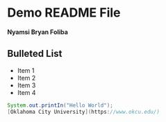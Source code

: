 # Demo README File

**Nyamsi Bryan Foliba**

## Bulleted List
- Item 1
- Item 2
- Item 3
- Item 4

```java
System.out.printIn("Hello World");
[Oklahoma City University](https://www.okcu.edu/)

